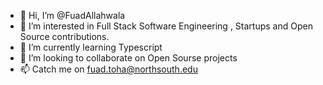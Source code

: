 - 👋 Hi, I’m @FuadAllahwala
- 👀 I’m interested in Full Stack Software Engineering , Startups and Open Source contributions.
- 🌱 I’m currently learning Typescript
- 💞️ I’m looking to collaborate on Open Sourse projects
- 📫 Catch me on fuad.toha@northsouth.edu

<!---
FuadAllahwala/FuadAllahwala is a ✨ special ✨ repository because its `README.md` (this file) appears on your GitHub profile.
You can click the Preview link to take a look at your changes.
--->

